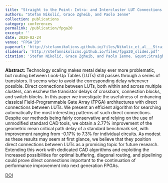 ```yaml
---
title: "Straight to the Point: Intra- and Intercluster LUT Connections to Mitigate the Delay of Programmable Routing"
authors: "Stefan Nikolić, Grace Zgheib, and Paolo Ienne"
collection: publications
category: conferences
permalink: /publication/fpga20
excerpt: ''
date: 2020-02-24
venue: "FPGA'20"
paperurl: 'http://stefannikolicns.github.io/files/Nikolic_et_al___Straight_to_the_Point_Intra_and_Intercluster_LUT_Connections_to_Mitigate_the_Delay_of_Programmable_Routing___2020.pdf'
slidesurl: 'http://stefannikolicns.github.io/files/fpga20_slides.pdf'
citation: 'Stefan Nikolić, Grace Zgheib, and Paolo Ienne. &quot;Straight to the point: Intra- and intercluster LUT connections to mitigate the delay of programmable routing&quot;. In Proceedings of the 2020 ACM/SIGDA International Symposium on Field-Programmable Gate Arrays, pages 150–60, 2 2020'
---
```


**Abstract:** Technology scaling makes metal delay ever more problematic, but routing between Look-Up Tables (LUTs) still passes through a series of transistors. It seems wise to avoid the corresponding delay whenever possible. Direct connections between LUTs, both within and across multiple clusters, can eschew the transistor delays of crossbars, connection blocks, and switch blocks. In this paper we investigate the usefulness of enhancing classical Field-Programmable Gate Array (FPGA) architectures with direct connections between LUTs. We present an efficient algorithm for searching automatically the most interesting patterns of such direct connections. Despite our methods being fairly conservative and relying on the use of unmodified standard CAD tools, we obtain a 2.77% improvement of the geometric mean critical path delay of a standard benchmark set, with improvement ranging from -0.17% to 7.3% for individual circuits. As modest as these results may seem at first glance, we believe that they position direct connections between LUTs as a promising topic for future research. Extending this work with dedicated CAD algorithms and exploiting the increased possibilities for optimal buffering, diagonal routing, and pipelining could prove direct connections important to the continuation of performance improvement into next generation FPGAs.

[DOI](https://doi.org/10.1145/3373087.3375315)
